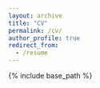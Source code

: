 ```yaml
---
layout: archive
title: "CV"
permalink: /cv/
author_profile: true
redirect_from:
  - /resume
---
```


{% include base_path %}

<!-- ### [Download](Chirag_Agarwal_Resume.pdf)

Education
======
* Ph.D in Computer Vision and Deep Learning, University of Illinois at Chicago, 2020
* M.S. in Electrical & Computer Engg., University of Illinois at Chicago, 2018
* B.Tech in Electronics and Communication Engg., Future Institute of Engg. & Management, 2012

Work experience
======
* Summer 2019: Research Assistant
  * Auburn University
  * Research: Explainable AI & Generative models
  * Supervisor: Dr. Anh Nguyen

* Summer 2018: Computer Vision/Augmented Reality Intern
  * Robert Bosch LLC
  * Research: Discriminative Feature learning using DNN
  * Supervisor: Dr. Ye Mao

* Spring 2018: Imaging Science Intern
  * Tempus Labs Inc.
  * Research: Unsupervised ML methods for studying pathology images.
  * Supervisor: Dr. Stephen Yip

* Summer 2017: Research and Development Intern
  * Kitware Inc.
  * Research: Object detection and segmentation
  * Supervisor: Dr. Eran Swears
  
* Summer 2016: Research Intern
  * Geisinger Health Systems
  * Research: Active contour models
  * Supervisor: Dr. Mohammad Arbabshirani -->

<!-- Skills
======
* Skill 1
* Skill 2
  * Sub-skill 2.1
  * Sub-skill 2.2
  * Sub-skill 2.3
* Skill 3 -->

<!-- Publications
======
  <ul>{% for post in site.publications %}
    {% include archive-single-cv.html %}
  {% endfor %}</ul>
  
Talks
======
  <ul>{% for post in site.talks %}
    {% include archive-single-talk-cv.html %}
  {% endfor %}</ul> -->
  
<!-- Teaching
======
  <ul>{% for post in site.teaching %}
    {% include archive-single-cv.html %}
  {% endfor %}</ul> -->
  
<!-- Service and leadership
======
* Program Committee: Workshop on Human Interpretability in Machine Learning (WHI), 2020
* Reviewing Conference papers: ICIP (2019, 2020), WHI (2020)
* President of UIC ECE Journal Club -->
